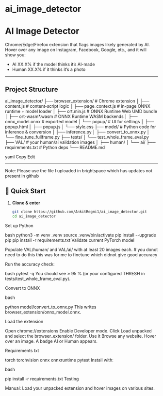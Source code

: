 # ai_image_detector
# AI Image Detector

Chrome/Edge/Firefox extension that flags images likely generated by AI.  
Hover over any image on Instagram, Facebook, Google, etc., and it will show you:

- AI XX.X% if the model thinks it’s AI-made  
- Human XX.X% if it thinks it’s a photo  

---

## Project Structure

ai_image_detector/
├── browser_extension/ # Chrome extension
│ ├── content.js # content-script logic
│ ├── page_context.js # in-page ONNX runtime + model loader
│ ├── ort.min.js # ONNX Runtime Web UMD bundle
│ ├── ort-wasm*.wasm # ONNX Runtime WASM backends
│ ├── onnx_model.onnx # exported model
│ └── popup/ # UI for settings
│ ├── popup.html
│ ├── popup.js
│ └── style.css
├── model/ # Python code for inference & conversion
│ ├── inference.py
│ ├── convert_to_onnx.py
│ └── fine_tune_fullframe.py
├── tests/
│ └── test_whole_frame_eval.py
├── VAL/ # your human/ai validation images
│ ├── human/
│ └── ai/
├── requirements.txt # Python deps
└── README.md

yaml
Copy
Edit

---
Note: Please use the file I uploaded in brightspace which has updates not present in github

## 🚀 Quick Start

1. **Clone & enter**  
   ```bash
   git clone https://github.com/AnkitRegmi1/ai_image_detector.git
   cd ai_image_detector

Set up Python

bash
python3 -m venv .venv
source .venv/bin/activate
pip install --upgrade pip
pip install -r requirements.txt
Validate current PyTorch model

Populate VAL/human/ and VAL/ai/ with at least 20 images each. # you donot need to do this this was for me to finetune which didnot give good accuracy

Run the accuracy check:

bash
pytest -q
You should see ≥ 95 % (or your configured THRESH in tests/test_whole_frame_eval.py).

Convert to ONNX

bash

python model/convert_to_onnx.py
This writes browser_extension/onnx_model.onnx.

Load the extension

Open chrome://extensions 
Enable Developer mode.
Click Load unpacked and select the browser_extension/ folder.
Use it
Browse any website.
Hover over an image.
A badge AI or Human appears.

Requirements
txt

torch
torchvision
onnx
onnxruntime
pytest
Install with:

bash

pip install -r requirements.txt
Testing

Manual:
Load your unpacked extension and hover images on various sites.

